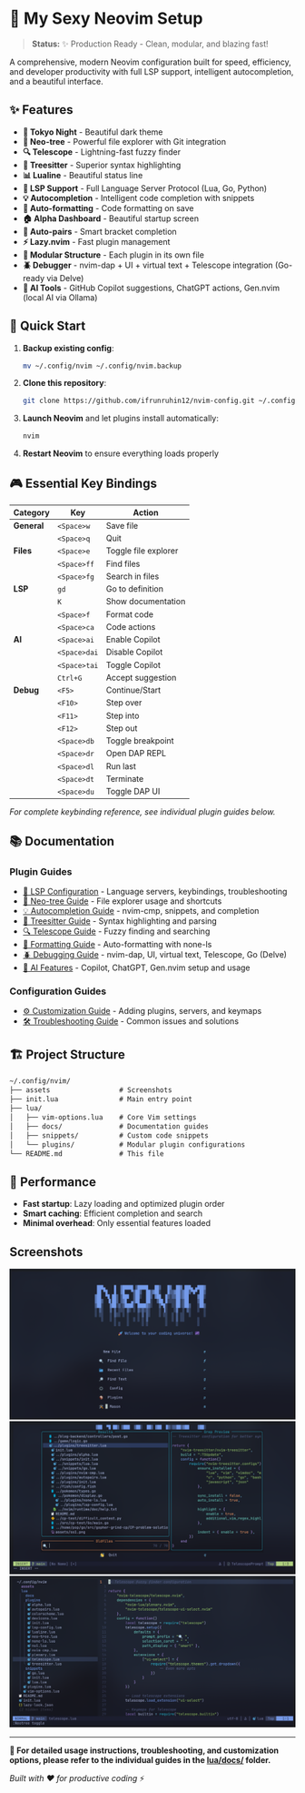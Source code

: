 # 🚀 My Sexy Neovim Setup

> **Status:** ✨ Production Ready - Clean, modular, and blazing fast!

A comprehensive, modern Neovim configuration built for speed, efficiency, and developer productivity with full LSP support, intelligent autocompletion, and a beautiful interface.

## ✨ Features

- **🌙 Tokyo Night** - Beautiful dark theme
- **🌳 Neo-tree** - Powerful file explorer with Git integration
- **🔍 Telescope** - Lightning-fast fuzzy finder
- **🌲 Treesitter** - Superior syntax highlighting
- **📊 Lualine** - Beautiful status line
- **🧠 LSP Support** - Full Language Server Protocol (Lua, Go, Python)
- **💡 Autocompletion** - Intelligent code completion with snippets
- **🎯 Auto-formatting** - Code formatting on save
- **🏠 Alpha Dashboard** - Beautiful startup screen
- **🤖 Auto-pairs** - Smart bracket completion
- **⚡ Lazy.nvim** - Fast plugin management
- **📁 Modular Structure** - Each plugin in its own file
- **🪲 Debugger** - nvim-dap + UI + virtual text + Telescope integration (Go-ready via Delve)
- **🧩 AI Tools** - GitHub Copilot suggestions, ChatGPT actions, Gen.nvim (local AI via Ollama)

## 🚀 Quick Start

1. **Backup existing config**:

   ```bash
   mv ~/.config/nvim ~/.config/nvim.backup
   ```

2. **Clone this repository**:

   ```bash
   git clone https://github.com/ifrunruhin12/nvim-config.git ~/.config/nvim
   ```

3. **Launch Neovim** and let plugins install automatically:

   ```bash
   nvim
   ```

4. **Restart Neovim** to ensure everything loads properly

## 🎮 Essential Key Bindings

| Category    | Key         | Action               |
| ----------- | ----------- | -------------------- |
| **General** | `<Space>w`  | Save file            |
|             | `<Space>q`  | Quit                 |
| **Files**   | `<Space>e`  | Toggle file explorer |
|             | `<Space>ff` | Find files           |
|             | `<Space>fg` | Search in files      |
| **LSP**     | `gd`        | Go to definition     |
|             | `K`         | Show documentation   |
|             | `<Space>f`  | Format code          |
|             | `<Space>ca` | Code actions         |
| **AI**      | `<Space>ai` | Enable Copilot       |
|             | `<Space>dai`| Disable Copilot      |
|             | `<Space>tai`| Toggle Copilot       |
|             | `Ctrl+G`    | Accept suggestion    |
| **Debug**   | `<F5>`      | Continue/Start       |
|             | `<F10>`     | Step over            |
|             | `<F11>`     | Step into            |
|             | `<F12>`     | Step out             |
|             | `<Space>db` | Toggle breakpoint    |
|             | `<Space>dr` | Open DAP REPL        |
|             | `<Space>dl` | Run last             |
|             | `<Space>dt` | Terminate            |
|             | `<Space>du` | Toggle DAP UI        |

_For complete keybinding reference, see individual plugin guides below._

## 📚 Documentation

### Plugin Guides

- [🧠 LSP Configuration](lua/docs/lsconfig.md) - Language servers, keybindings, troubleshooting
- [🌳 Neo-tree Guide](lua/docs/neotree.md) - File explorer usage and shortcuts
- [💡 Autocompletion Guide](lua/docs/autocompletion.md) - nvim-cmp, snippets, and completion
- [🌲 Treesitter Guide](lua/docs/treesitter.md) - Syntax highlighting and parsing
- [🔍 Telescope Guide](lua/docs/telescope.md) - Fuzzy finding and searching
- [🎯 Formatting Guide](lua/docs/formatting.md) - Auto-formatting with none-ls
- [🪲 Debugging Guide](lua/docs/debugging.md) - nvim-dap, UI, virtual text, Telescope, Go (Delve)
- [🤖 AI Features](lua/docs/ai-features.md) - Copilot, ChatGPT, Gen.nvim setup and usage

### Configuration Guides

- [⚙️ Customization Guide](lua/docs/customization.md) - Adding plugins, servers, and keymaps
- [🛠️ Troubleshooting Guide](lua/docs/troubleshooting.md) - Common issues and solutions

## 🏗️ Project Structure

```
~/.config/nvim/
├── assets                 # Screenshots
├── init.lua               # Main entry point
├── lua/
│   ├── vim-options.lua    # Core Vim settings
│   ├── docs/              # Documentation guides
│   ├── snippets/          # Custom code snippets
│   └── plugins/           # Modular plugin configurations
└── README.md              # This file
```

## 🚀 Performance

- **Fast startup**: Lazy loading and optimized plugin order
- **Smart caching**: Efficient completion and search
- **Minimal overhead**: Only essential features loaded

## Screenshots

![Screenshots 1](assets/ss1.png)
![Screenshots 2](assets/ss2.png)
![Screenshots 3](assets/ss3.png)

---

**📖 For detailed usage instructions, troubleshooting, and customization options, please refer to the individual guides in the [lua/docs/](lua/docs/) folder.**

_Built with ❤️ for productive coding_ ⚡
